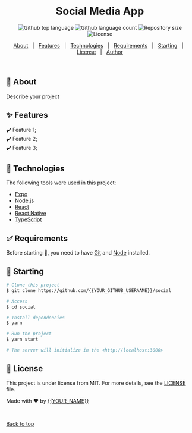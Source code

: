 <div align="center" id="top"> 
  <!-- <img src="./.github/app.gif" alt="Social" /> -->

  &#xa0;

  <!-- <a href="https://social.netlify.app">Demo</a> -->
</div>

<h1 align="center">Social Media App</h1>

<p align="center">
  <img alt="Github top language" src="https://img.shields.io/github/languages/top/{{YOUR_GITHUB_USERNAME}}/social?color=56BEB8">

  <img alt="Github language count" src="https://img.shields.io/github/languages/count/{{YOUR_GITHUB_USERNAME}}/social?color=56BEB8">

  <img alt="Repository size" src="https://img.shields.io/github/repo-size/{{YOUR_GITHUB_USERNAME}}/social?color=56BEB8">

  <img alt="License" src="https://img.shields.io/github/license/{{YOUR_GITHUB_USERNAME}}/social?color=56BEB8">

  <!-- <img alt="Github issues" src="https://img.shields.io/github/issues/{{YOUR_GITHUB_USERNAME}}/social?color=56BEB8" /> -->

  <!-- <img alt="Github forks" src="https://img.shields.io/github/forks/{{YOUR_GITHUB_USERNAME}}/social?color=56BEB8" /> -->

  <!-- <img alt="Github stars" src="https://img.shields.io/github/stars/{{YOUR_GITHUB_USERNAME}}/social?color=56BEB8" /> -->
</p>

<!-- Status -->

<!-- <h4 align="center"> 
	🚧  Social 🚀 Under construction...  🚧
</h4> 

<hr> -->

<p align="center">
  <a href="#dart-about">About</a> &#xa0; | &#xa0; 
  <a href="#sparkles-features">Features</a> &#xa0; | &#xa0;
  <a href="#rocket-technologies">Technologies</a> &#xa0; | &#xa0;
  <a href="#white_check_mark-requirements">Requirements</a> &#xa0; | &#xa0;
  <a href="#checkered_flag-starting">Starting</a> &#xa0; | &#xa0;
  <a href="#memo-license">License</a> &#xa0; | &#xa0;
  <a href="https://github.com/{{YOUR_GITHUB_USERNAME}}" target="_blank">Author</a>
</p>

<br>

## :dart: About ##

Describe your project

## :sparkles: Features ##

:heavy_check_mark: Feature 1;\
:heavy_check_mark: Feature 2;\
:heavy_check_mark: Feature 3;

## :rocket: Technologies ##

The following tools were used in this project:

- [Expo](https://expo.io/)
- [Node.js](https://nodejs.org/en/)
- [React](https://pt-br.reactjs.org/)
- [React Native](https://reactnative.dev/)
- [TypeScript](https://www.typescriptlang.org/)

## :white_check_mark: Requirements ##

Before starting :checkered_flag:, you need to have [Git](https://git-scm.com) and [Node](https://nodejs.org/en/) installed.

## :checkered_flag: Starting ##

```bash
# Clone this project
$ git clone https://github.com/{{YOUR_GITHUB_USERNAME}}/social

# Access
$ cd social

# Install dependencies
$ yarn

# Run the project
$ yarn start

# The server will initialize in the <http://localhost:3000>
```

## :memo: License ##

This project is under license from MIT. For more details, see the [LICENSE](LICENSE.md) file.


Made with :heart: by <a href="https://github.com/{{YOUR_GITHUB_USERNAME}}" target="_blank">{{YOUR_NAME}}</a>

&#xa0;

<a href="#top">Back to top</a>

